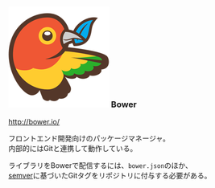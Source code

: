 ### ![Logo](img/logo-bower.png) Bower
<http://bower.io/>

フロントエンド開発向けのパッケージマネージャ。  
内部的にはGitと連携して動作している。

ライブラリをBowerで配信するには、`bower.json`のほか、  
[semver](http://semver.org/)に基づいたGitタグをリポジトリに付与する必要がある。
